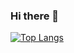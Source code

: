 ### Hi there 👋
[![Top Langs](https://github-readme-stats.vercel.app/api/top-langs/?username=cleberpereiraa)](https://github.com/cleberpereiraa/github-readme-stats)


